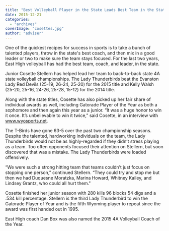```yaml
---
title: "Best Volleyball Player in the State Leads Best Team in the State"
date: 2015-12-21
categories: 
  - "archives"
coverImage: "cosettes.jpg"
author: "adviser"
---
```


One of the quickest recipes for success in sports is to take a bunch of talented players, throw in the state's best coach, and then mix in a good leader or two to make sure the team stays focused. For the last two years, East High volleyball has had the best team, coach, and leader, in the state.

Junior Cosette Stellern has helped lead her team to back-to-back state 4A state volleyball championships. The Lady Thunderbirds beat the Evanston Lady Red Devils (25-19, 26-24, 25-20) for the 2015 title and Kelly Walsh (25-20, 25-16, 24-26, 25-28, 15-12) for the 2014 title.

Along with the state titles, Cosette has also picked up her fair share of individual awards as well, including Gatorade Player of the Year as both a sophomore and then again this year as a junior. “It was a huge honor to win it once. It’s unbelievable to win it twice,” said Cosette, in an interview with www.wyosports.net.

The T-Birds have gone 63-5 over the past two championship seasons. Despite the talented, hardworking individuals on the team, the Lady Thunderbirds would not be as highly-regarded if they didn’t stress playing as a team. Too often opponents focused their attention on Stellern, but soon discovered that was a mistake. The Lady Thunderbirds were loaded offensively.

“We were such a strong hitting team that teams couldn’t just focus on stopping one person,” continued Stellern. “They could try and stop me but then we had Duquesne Moratzka, Marina Howard, Whitney Kailey, and Lindsey Grantz, who could all hurt them."

Cosette finished her junior season with 280 kills 96 blocks 54 digs and a .534 kill percentage. Stellern is the third Lady Thunderbird to win the Gatorade Player of Year and is the fifth Wyoming player to repeat since the award was first handed out in 1995.

East High coach Dan Box was also named the 2015 4A Volleyball Coach of the Year.
